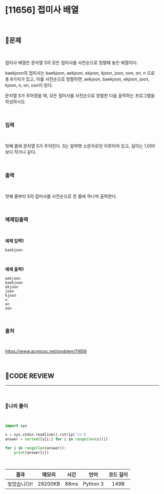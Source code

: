 # [11656] 접미사 배열

<br/>

## **📝문제**

<br/>

접미사 배열은 문자열 S의 모든 접미사를 사전순으로 정렬해 놓은 배열이다.

baekjoon의 접미사는 baekjoon, aekjoon, ekjoon, kjoon, joon, oon, on, n 으로 총 8가지가 있고, 이를 사전순으로 정렬하면, aekjoon, baekjoon, ekjoon, joon, kjoon, n, on, oon이 된다.

문자열 S가 주어졌을 때, 모든 접미사를 사전순으로 정렬한 다음 출력하는 프로그램을 작성하시오.

<br/>

### **입력**

<br/>

첫째 줄에 문자열 S가 주어진다. S는 알파벳 소문자로만 이루어져 있고, 길이는 1,000보다 작거나 같다.

<br/>

### **출력**

<br/>

첫째 줄부터 S의 접미사를 사전순으로 한 줄에 하나씩 출력한다.

<br/>

### **예제입출력**

<br/>

**예제 입력1**

```
baekjoon
```

<br/>

**예제 출력1**

```
aekjoon
baekjoon
ekjoon
joon
kjoon
n
on
oon
```

<br/>

### **출처**

<br/>

https://www.acmicpc.net/problem/11656

<br/>

## **🧐CODE REVIEW**
***

<br/>

### **🧾나의 풀이**

<br/>

```python
import sys

s = sys.stdin.readline().rstrip('\n')
answer = sorted([s[i:] for i in range(len(s))])

for i in range(len(answer)):
    print(answer[i])
```

<br/>

결과	| 메모리 |	시간 |	언어 |	코드 길이 
:----:|:-----:|:-----:|:-----:|:--------:
맞았습니다!! |	29200KB	| 88ms |	Python 3 |	149B

<br/>